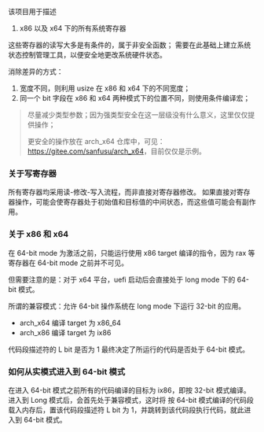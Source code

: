 该项目用于描述

1. x86 以及 x64 下的所有系统寄存器

这些寄存器的读写大多是有条件的，属于非安全函数； 需要在此基础上建立系统状态控制管理工具，以便安全地更改系统硬件状态。

消除差异的方式：

1. 宽度不同，则利用 usize 在 x86 和 x64 下的不同宽度；
2. 同一个 bit 字段在 x86 和 x64 两种模式下的位置不同，则使用条件编译宏；

> 尽量减少类型参数；因为强类型安全在这一层级没有什么意义，这里仅仅提供操作；
>
> 更安全的操作放在 arch_x64 仓库中，可见：<https://gitee.com/sanfusu/arch_x64>，目前仅仅是示例。

### 关于写寄存器

所有寄存器均采用读-修改-写入流程，而非直接对寄存器修改。
如果直接对寄存器操作，可能会使寄存器处于初始值和目标值的中间状态，而这些值可能会有副作用。

### 关于 x86 和 x64

在 64-bit mode 为激活之前，只能运行使用 x86 target 编译的指令，因为 rax 等寄存器在 64-bit mode 之前并不可见。

但需要注意的是：对于 x64 平台，uefi 启动后会直接处于 long mode 下的 64-bit 模式。

所谓的兼容模式：允许 64-bit 操作系统在 long mode 下运行 32-bit 的应用。

- arch_x64 编译 target 为 x86_64
- arch_x86 编译 target 为 ix86

代码段描述符的 L bit 是否为 1 最终决定了所运行的代码是否处于 64-bit 模式。

### 如何从实模式进入到 64-bit 模式

在进入 64-bit 模式之前所有的代码编译的目标为 ix86，即按 32-bit 模式编译。进入到 Long 模式后，会首先处于兼容模式，这时将 按 64-bit 模式编译的代码段载入内存后，置该代码段描述符 L bit 为 1，并跳转到该代码段执行代码，就此进入到 64-bit 模式。
